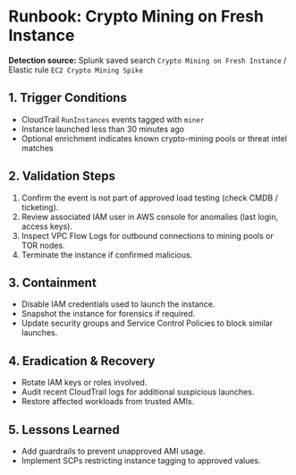 # Runbook: Crypto Mining on Fresh Instance

**Detection source:** Splunk saved search `Crypto Mining on Fresh Instance` / Elastic rule `EC2 Crypto Mining Spike`

## 1. Trigger Conditions
- CloudTrail `RunInstances` events tagged with `miner`
- Instance launched less than 30 minutes ago
- Optional enrichment indicates known crypto-mining pools or threat intel matches

## 2. Validation Steps
1. Confirm the event is not part of approved load testing (check CMDB / ticketing).
2. Review associated IAM user in AWS console for anomalies (last login, access keys).
3. Inspect VPC Flow Logs for outbound connections to mining pools or TOR nodes.
4. Terminate the instance if confirmed malicious.

## 3. Containment
- Disable IAM credentials used to launch the instance.
- Snapshot the instance for forensics if required.
- Update security groups and Service Control Policies to block similar launches.

## 4. Eradication & Recovery
- Rotate IAM keys or roles involved.
- Audit recent CloudTrail logs for additional suspicious launches.
- Restore affected workloads from trusted AMIs.

## 5. Lessons Learned
- Add guardrails to prevent unapproved AMI usage.
- Implement SCPs restricting instance tagging to approved values.
